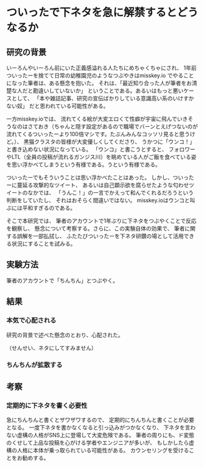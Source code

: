 

# ついったで下ネタを急に解禁するとどうなるか

## 研究の背景

 いーろんやいーろん前にいた正義感溢れる人たちにめちゃくちゃにされ、
1年前ついったーを捨てて日常の幼稚園児のようなつぶやきはmisskey.io
でやることになった筆者は、ある懸念を抱いた。
それは、「最近知り合った人が筆者をお清楚な人だと勘違いしていないか」
ということである。あるいはもっと悪いケースとして、
「本や雑誌記事、研究の宣伝ばかりしている意識高い系のいけすかない奴」
だと思われている可能性がある。

 一方misskey.ioでは、
流れてくる絵が大変エロくて性癖が宇宙に飛んでいきそうなのはさておき（ちゃんと隠す設定があるので職場でバーンとえげつないのが流れてくるついったーより100倍マシです。たぶんみんなコッソリ見ると思うけど。）、
黒猫クラスタの皆様が大変優しくしてくださり、
うかつに「ウンコ！」と書き込めない状況になっている。
「ウンコ」と書こうとすると、
フォロワーやLTL（全員の投稿が流れるガンジス川）を眺めている人がご飯を食べている姿を思い浮かべてしまうという有様である。うという有様である。

 ついったーでもそういうことは思い浮かべたことはあった。
しかし、ついったーに蔓延る攻撃的なツイート、
あるいは自己顕示欲を腐らせたような匂わせツイートのなかでは、
「うんこ！」の一言でかえって和んでくれるだろうという判断をしていたし、
それはおそらく間違いではない。
misskey.ioはウンコと叫ぶには平和すぎるのである。

 そこで本研究では、
筆者のアカウントで1年ぶりに下ネタをつぶやくことで反応を観察し、
懸念について考察する。さらに、この実験自体の効果で、
筆者に関する誤解を一部払拭し、
ふたたびついったーを下ネタ研鑽の場として活用できる状況にすることを試みる。

## 実験方法

 筆者のアカウントで「ちんちん」とつぶやく。

## 結果

### 本気で心配される

 研究の背景で述べた懸念のとおり、心配された。


（せんせい、ネタにしてすみません）

### ちんちんが拡散する




## 考察

### 定期的に下ネタを書く必要性

 急にちんちんと書くとザワザワするので、
定期的にちんちんと書くことが必要となる。
一度下ネタを書かなくなると引っ込みがつかなくなり、
下ネタを言わない虚構の人格がSNS上に登場して大変危険である。
筆者の周りにも、ド変態のくせして上品な投稿を心がける学者やエンジニアが多いが、
もしかしたら虚構の人格に本体が乗っ取られている可能性がある。
カウンセリングを受けることをお勧めする。

